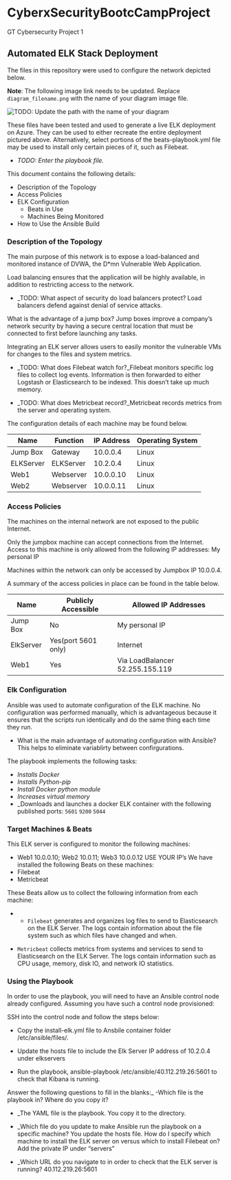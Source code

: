 # CyberxSecurityBootcCampProject
GT Cybersecurity Project 1

## Automated ELK Stack Deployment

The files in this repository were used to configure the network depicted below.

**Note**: The following image link needs to be updated. Replace `diagram_filename.png` with the name of your diagram image file.  

![TODO: Update the path with the name of your diagram](Images/diagram_filename.png)

These files have been tested and used to generate a live ELK deployment on Azure. They can be used to either recreate the entire deployment pictured above. Alternatively, select portions of the beats-playbook.yml file may be used to install only certain pieces of it, such as Filebeat.

  - _TODO: Enter the playbook file._

This document contains the following details:
- Description of the Topology
- Access Policies
- ELK Configuration
  - Beats in Use
  - Machines Being Monitored
- How to Use the Ansible Build


### Description of the Topology

The main purpose of this network is to expose a load-balanced and monitored instance of DVWA, the D*mn Vulnerable Web Application.

Load balancing ensures that the application will be highly available, in addition to restricting access to the network.

- _TODO: What aspect of security do load balancers protect? 
Load balancers defend against denial of service attacks. 

What is the advantage of a jump box? Jump boxes improve a company’s network security by having a secure central location that must be connected to first before launching any tasks.
 
Integrating an ELK server allows users to easily monitor the vulnerable VMs for changes to the files and system metrics.
- _TODO: What does Filebeat watch for?_Filebeat monitors specific log files to collect log events. Information is then forwarded to either Logstash or Elasticsearch to be indexed. This doesn’t take up much memory.

- _TODO: What does Metricbeat record?_Metricbeat records metrics from the server and operating system.



The configuration details of each machine may be found below.

| Name     | Function | IP Address | Operating System |
|----------|----------|------------|------------------|
| Jump Box | Gateway  | 10.0.0.4   | Linux            |
| ELKServer| ELKServer| 10.2.0.4   | Linux            |
| Web1     | Webserver| 10.0.0.10   | Linux           |
| Web2     | Webserver| 10.0.0.11   | Linux           | 

### Access Policies

The machines on the internal network are not exposed to the public Internet. 

Only the jumpbox machine can accept connections from the Internet. Access to this machine is only allowed from the following IP addresses: My personal IP

Machines within the network can only be accessed by Jumpbox IP 10.0.0.4.


A summary of the access policies in place can be found in the table below.

| Name     | Publicly Accessible | Allowed IP Addresses |
|----------|---------------------|----------------------|
| Jump Box | No                  | My personal IP       |
| ElkServer| Yes(port 5601 only) | Internet             |
| Web1     | Yes                 | Via LoadBalancer 52.255.155.119|

### Elk Configuration

Ansible was used to automate configuration of the ELK machine. No configuration was performed manually, which is advantageous because it ensures that the scripts run identically and do the same thing each time they run. 

- What is the main advantage of automating configuration with Ansible? This helps to eliminate variablirty between confirgurations.

The playbook implements the following tasks:
- _Installs Docker_
- _Installs Python-pip_
- _Install Docker python module_
- _Increases virtual memory_
- _Downloads and launches a docker ELK container with the following published ports: `5601` `9200` `5044`



### Target Machines & Beats
This ELK server is configured to monitor the following machines:
- Web1 10.0.0.10; Web2 10.0.11; Web3 10.0.0.12 
USE YOUR IP’s
We have installed the following Beats on these machines:
- Filebeat
- Metricbeat

These Beats allow us to collect the following information from each machine:
- - `Filebeat` generates and organizes log files to send to Elasticsearch on the ELK Server. The logs contain information about the file system such as which files have changed and when.

- `Metricbeat` collects metrics from systems and services to send to Elasticsearch on the ELK Server. The logs contain information such as CPU usage, memory, disk IO, and network IO statistics.


### Using the Playbook
In order to use the playbook, you will need to have an Ansible control node already configured. Assuming you have such a control node provisioned: 

SSH into the control node and follow the steps below:
- Copy the install-elk.yml file to Ansbile container folder /etc/ansible/files/.

- Update the hosts file to include the Elk Server IP address of 10.2.0.4 under elkservers

- Run the playbook, ansible-playbook /etc/ansible/40.112.219.26:5601 to check that Kibana is running. 


Answer the following questions to fill in the blanks:_
-Which file is the playbook in? Where do you copy it?
- _The YAML file is the playbook. You copy it to the directory. 

- _Which file do you update to make Ansible run the playbook on a specific machine? You update the hosts file. How do I specify which machine to install the ELK server on versus which to install Filebeat on? Add the private IP under “servers”

- _Which URL do you navigate to in order to check that the ELK server is running? 40.112.219.26:5601


